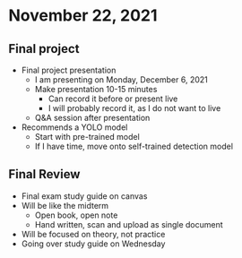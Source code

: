 # November 22, 2021

## Final project 

- Final project presentation
    - I am presenting on Monday, December 6, 2021
    - Make presentation 10-15 minutes
        - Can record it before or present live
        - I will probably record it, as I do not want to live
    - Q&A session after presentation
- Recommends a YOLO model
    - Start with pre-trained model
    - If I have time, move onto self-trained detection model


## Final Review

- Final exam study guide on canvas
- Will be like the midterm
    - Open book, open note
    - Hand written, scan and upload as single document
- Will be focused on theory, not practice
- Going over study guide on Wednesday
